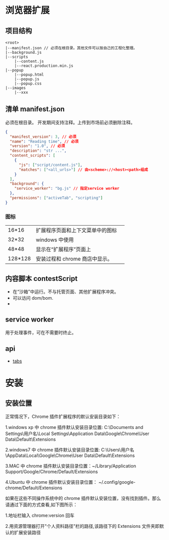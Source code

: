 # 浏览器扩展

## 项目结构

```
<root>
|--manifest.json // 必须在根目录。其他文件可以按自己的工程化整理。
|--background.js
|--scripts
    |--content.js
    |--react.production.min.js
|--popup
    |--popup.html
    |--popup.js
    |--popup.css
|--images
    |--xxx
```

## 清单 manifest.json

必须在根目录。
开发期间支持注释。上传到市场前必须删除注释。

```json
{
  "manifest_version": 3, // 必须
  "name": "Reading time", // 必须
  "version": "1.0", // 必须
  "description": "str ...",
  "content_scripts": [
    {
      "js": ["script/content.js"],
      "matches": ["<all_urls>"] // 由<scheme>://<host><path>组成
    }
  ],
  "background": {
    "service_worker": "bg.js" // 指定service worker
  },
  "permissions": ["activeTab", "scripting"]
}
```

### 图标

|          |                                  |     |
| -------- | -------------------------------- | --- |
| 16\*16   | 扩展程序页面和上下文菜单中的图标 |     |
| 32\*32   | windows 中使用                   |     |
| 48\*48   | 显示在“扩展程序”页面上           |     |
| 128\*128 | 安装过程和 chrome 商店中显示。   |     |

## 内容脚本 contestScript

- 在“沙箱”中运行。不与托管页面、其他扩展程序冲突。
- 可以访问 dom/bom.
-

## service worker

用于处理事件，可在不需要时终止。

## api

- [tabs](/browser/extension/tabs.html)

# 安装

## 安装位置

正常情况下，Chrome 插件扩展程序的默认安装目录如下：

1.windows xp 中 chrome 插件默认安装目录位置: C:\Documents and Settings\用户名\Local Settings\Application Data\Google\Chrome\User Data\Default\Extensions

2.windows7 中 chrome 插件默认安装目录位置: C:\Users\用户名\AppData\Local\Google\Chrome\User Data\Default\Extensions

3.MAC 中 chrome 插件默认安装目录位置：~/Library/Application Support/Google/Chrome/Default/Extensions

4.Ubuntu 中 chrome 插件默认安装目录位置： ~/.config/google-chrome/Default/Extensions

如果在这些不同操作系统中的 chrome 插件默认安装位置，没有找到插件。那么请通过下面的方式查看,如下图所示：

1.地址栏输入 chrome:version 回车

2.用资源管理器打开"个人资料路径"栏的路径,该路径下的 Extensions 文件夹即默认的扩展安装路径
